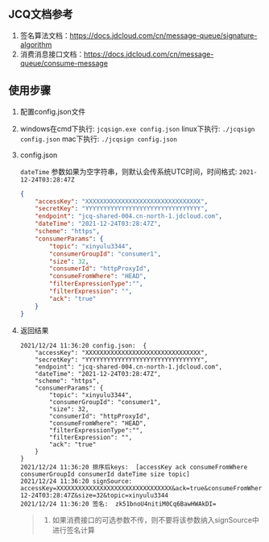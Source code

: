 

## JCQ文档参考

1. 签名算法文档：https://docs.jdcloud.com/cn/message-queue/signature-algorithm
2. 消费消息接口文档：https://docs.jdcloud.com/cn/message-queue/consume-message

## 使用步骤

1. 配置config.json文件

2. windows在cmd下执行: `jcqsign.exe config.json`
   linux下执行: `./jcqsign config.json`
   mac下执行: `./jcqsign config.json`

3. config.json

   `dateTime` 参数如果为空字符串，则默认会传系统UTC时间，时间格式: `2021-12-24T03:28:47Z`

   ```json
   {
       "accessKey": "XXXXXXXXXXXXXXXXXXXXXXXXXXXXXXXX",
       "secretKey": "YYYYYYYYYYYYYYYYYYYYYYYYYYYYYYYY",
       "endpoint": "jcq-shared-004.cn-north-1.jdcloud.com",
       "dateTime": "2021-12-24T03:28:47Z",
       "scheme": "https",
       "consumerParams": {
           "topic": "xinyulu3344",
           "consumerGroupId": "consumer1",
           "size": 32,
           "consumerId": "httpProxyId",
           "consumeFromWhere": "HEAD",
           "filterExpressionType":"",
           "filterExpression": "",
           "ack": "true"
       }
   }
   ```


4. 返回结果

   ```
   2021/12/24 11:36:20 config.json:  {
       "accessKey": "XXXXXXXXXXXXXXXXXXXXXXXXXXXXXXXX",    
       "secretKey": "YYYYYYYYYYYYYYYYYYYYYYYYYYYYYYYY",    
       "endpoint": "jcq-shared-004.cn-north-1.jdcloud.com",
       "dateTime": "2021-12-24T03:28:47Z",
       "scheme": "https",
       "consumerParams": {
           "topic": "xinyulu3344",
           "consumerGroupId": "consumer1",
           "size": 32,
           "consumerId": "httpProxyId",
           "consumeFromWhere": "HEAD",
           "filterExpressionType":"",
           "filterExpression": "",
           "ack": "true"
       }
   }
   2021/12/24 11:36:20 排序后keys:  [accessKey ack consumeFromWhere consumerGroupId consumerId dateTime size topic]
   2021/12/24 11:36:20 signSource:  accessKey=XXXXXXXXXXXXXXXXXXXXXXXXXXXXXXXX&ack=true&consumeFromWhere=HEAD&consumerGroupId=consumer1&consumerId=httpProxyId&dateTime=2021-12-24T03:28:47Z&size=32&topic=xinyulu3344
   2021/12/24 11:36:20 签名:  zk51bnoU4nitiM0Cq6BawHWAkDI=
   ```

   > 1. 如果消费接口的可选参数不传，则不要将该参数纳入signSource中进行签名计算